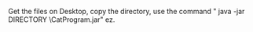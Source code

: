 Get the files on Desktop, copy the directory,  use the command " java -jar DIRECTORY \CatProgram.jar"
ez.
